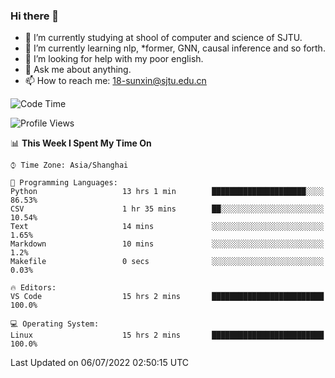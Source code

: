 ### Hi there 👋

<!--
**sunxin000/sunxin000** is a ✨ _special_ ✨ repository because its `README.md` (this file) appears on your GitHub profile.

Here are some ideas to get you started:

- 🔭 I’m currently working on ...
- 🌱 I’m currently learning ...
- 👯 I’m looking to collaborate on ...
- 🤔 I’m looking for help with ...
- 💬 Ask me about ...
- 📫 How to reach me: ...
- 😄 Pronouns: ...
- ⚡ Fun fact: ...
-->
- 🏫 I’m currently studying at shool of computer and science of SJTU.
- 🌱 I’m currently learning nlp, \*former, GNN, causal inference and so forth.
- 🤔 I’m looking for help with my poor english.
- 💬 Ask me about anything.
- 📫 How to reach me: 18-sunxin@sjtu.edu.cn
<!--START_SECTION:waka-->
![Code Time](http://img.shields.io/badge/Code%20Time-245%20hrs%203%20mins-blue)

![Profile Views](http://img.shields.io/badge/Profile%20Views-3-blue)

📊 **This Week I Spent My Time On** 

```text
⌚︎ Time Zone: Asia/Shanghai

💬 Programming Languages: 
Python                   13 hrs 1 min        █████████████████████░░░░   86.53% 
CSV                      1 hr 35 mins        ██░░░░░░░░░░░░░░░░░░░░░░░   10.54% 
Text                     14 mins             ░░░░░░░░░░░░░░░░░░░░░░░░░   1.65% 
Markdown                 10 mins             ░░░░░░░░░░░░░░░░░░░░░░░░░   1.2% 
Makefile                 0 secs              ░░░░░░░░░░░░░░░░░░░░░░░░░   0.03%

🔥 Editors: 
VS Code                  15 hrs 2 mins       █████████████████████████   100.0%

💻 Operating System: 
Linux                    15 hrs 2 mins       █████████████████████████   100.0%

```


 Last Updated on 06/07/2022 02:50:15 UTC
<!--END_SECTION:waka-->
